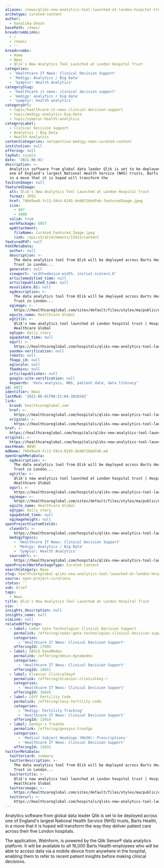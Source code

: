 ```yaml
---
aliases: /news/qliks-new-analytics-tool-launched-at-london-hospital-trust
archetype: curated-content
author:
  - Sonalika Ghosh
basePath: /news/
breadcrumbLinks:
  - /
  - /news/
  - ''
breadcrumbs:
  - Home
  - News
  - Qlik's New Analytics Tool Launched at London Hospital Trust
categories:
  - 'Healthcare IT News: Clinical Decision Support'
  - 'Medigy: Analytics / Big Data'
  - 'Symplur: Health Analytics'
categorySlug:
  - 'healthcare it news: clinical decision support'
  - 'medigy: analytics / big data'
  - 'symplur: health analytics'
categoryUrl:
  - topic/healthcare-it-news-clinical-decision-support
  - topic/medigy-analytics-big-data
  - topic/symplur-health-analytics
categoryLabel:
  - Clinical Decision Support
  - Analytics / Big Data
  - Health Analytics
contentCategories: netspective-medigy-news-curated-content
institution: null
offering: null
layOut: single
date: '2021-06-01'
description: >-
  Analytics software from global data leader Qlik is set to be deployed across
  one of England's largest National Health Service (NHS) trusts, Barts Health,
  in a move that it is hoped will transform the 
favIconImage: null
featuredImage:
  alt: Qlik's New Analytics Tool Launched at London Hospital Trust
  format: JPEG
  href: 79049ae8-fc13-59c4-8245-de98f2bbdfeb-featuredImage.jpeg
  size:
    - 667
    - 1000
  valid: true
  workPackage: 6057
  wpAttachment:
    fileName: Curated_Featured_Image.jpeg
    link: /api/v3/attachments/13423/content
featuredPdf: null
htmlMetaData:
  author: null
  description: >-
    The data analytics tool from Qlik will be deployed across Barts Health NHS
    Trust in London...
  generator: null
  viewport: 'width=device-width, initial-scale=1.0'
  articlemodified_time: null
  articlepublished_time: null
  msvalidate.01: null
  ogdescription: >-
    The data analytics tool from Qlik will be deployed across Barts Health NHS
    Trust in London...
  ogimage: >-
    https://healthcareglobal.com/sites/default/files/styles/ma/public/eewk22lkmg120xm190320211526.jpeg?itok=jIhPFCY3
  ogsite_name: Healthcare Global
  ogtitle: >-
    Qlik's new analytics tool launched at London hospital trust | Hospitals |
    Healthcare Global
  ogtype: daily_story
  ogupdated_time: null
  ogurl: >-
    https://healthcareglobal.com/hospitals/qliks-new-analytics-tool-launched-london-hospital-trust
  yandex-verification: null
  robots: null
  fbapp_id: null
  oglocale: null
  fbadmins: null
  articlepublisher: null
  google-site-verification: null
  keywords: 'data analysis, NHS, patient data, data literacy'
id: 6057
identifier: News
lastMod: '2021-06-01T08:51:04.381034Z'
link:
  brand: healthcareglobal.com
  href: >-
    https://healthcareglobal.com/hospitals/qliks-new-analytics-tool-launched-london-hospital-trust
  original: >-
    https://healthcareglobal.com/hospitals/qliks-new-analytics-tool-launched-london-hospital-trust
href: >-
  https://healthcareglobal.com/hospitals/qliks-new-analytics-tool-launched-london-hospital-trust
original: >-
  https://healthcareglobal.com/hospitals/qliks-new-analytics-tool-launched-london-hospital-trust
mastHead: NEWS
mdName: 79049ae8-fc13-59c4-8245-de98f2bbdfeb.md
openGraphMetaData:
  ogdescription: >-
    The data analytics tool from Qlik will be deployed across Barts Health NHS
    Trust in London...
  ogtitle: >-
    Qlik's new analytics tool launched at London hospital trust | Hospitals |
    Healthcare Global
  ogurl: >-
    https://healthcareglobal.com/hospitals/qliks-new-analytics-tool-launched-london-hospital-trust
  ogimage: >-
    https://healthcareglobal.com/sites/default/files/styles/ma/public/eewk22lkmg120xm190320211526.jpeg?itok=jIhPFCY3
  ogsite_name: Healthcare Global
  ogtype: daily_story
  ogupdated_time: null
  ogimageheight: null
openProjectCustomFields:
  cleanUrl: >-
    https://healthcareglobal.com/hospitals/qliks-new-analytics-tool-launched-london-hospital-trust
  medigyTopics:
    - 'Healthcare IT News: Clinical Decision Support'
    - 'Medigy: Analytics / Big Data'
    - 'Symplur: Health Analytics'
  sourceUrl: >-
    https://healthcareglobal.com/hospitals/qliks-new-analytics-tool-launched-london-hospital-trust
openProjectWorkPackageType: Curated Content
searchCategory: News
slug: healthcareglobal-qliks-new-analytics-tool-launched-at-london-hospital-trust
source: open-project-curations
status: ''
sub: brief
tags:
  - News
title: Qlik's New Analytics Tool Launched at London Hospital Trust
via: ' '
insights_description: null
insights_name: null
viaLink: null
relatedOfferings:
  - label: Cedar Gate Technologies Clinical Decision Support
    permalink: /offering/cedar-gate-technologies-clinical-decision-support
    categories:
      - 'Healthcare IT News: Clinical Decision Support'
    offeringId: 17095
  - label: EBSCO DynaMedex
    permalink: /offering/ebsco-dynamedex
    categories:
      - 'Healthcare IT News: Clinical Decision Support'
    offeringId: 16651
  - label: Elsevier ClinicalKey®
    permalink: /offering/elsevier-clinicalkey-r
    categories:
      - 'Healthcare IT News: Clinical Decision Support'
    offeringId: 16645
  - label: LEVY Fertility Code
    permalink: /offering/levy-fertility-code
    categories:
      - 'Medigy: Fertility Tracking'
      - 'Healthcare IT News: Clinical Decision Support'
    offeringId: 15914
  - label: GenXys's TreatGx
    permalink: /offering/genxyss-treatgx
    categories:
      - 'Medical Subject Headings (MeSH): Prescriptions'
      - 'Healthcare IT News: Clinical Decision Support'
    offeringId: 15832
twitterMetaData:
  twittercard: summary
  twitterdescription: >-
    The data analytics tool from Qlik will be deployed across Barts Health NHS
    Trust in London...
  twittertitle: >-
    Qlik's new analytics tool launched at London hospital trust | Hospitals |
    Healthcare Global
  twitterimage: >-
    https://healthcareglobal.com/sites/default/files/styles/ma/public/eewk22lkmg120xm190320211526.jpeg?itok=jIhPFCY3
  twitterurl: >-
    https://healthcareglobal.com/hospitals/qliks-new-analytics-tool-launched-london-hospital-trust
---
```

<p>Analytics software from global data leader Qlik is set to be deployed across one of England's largest National Health Service (NHS) trusts, Barts Health, in a move that it is hoped will transform the way they deliver patient care across their five London hospitals.&nbsp;</p><p>The application, WeInform, is powered by the Qlik Sense® data analytics platform. It will be available to all 16,000 Barts Health employees who will be able to access data via a mobile device from anywhere in the hospital, enabling them to refer to recent patient insights before making clinical decisions.&nbsp;</p>
